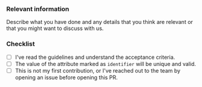 ### Relevant information

Describe what you have done and any details that you think are relevant or that you might want to discuss with us. 

### Checklist

* [ ] I've read the guidelines and understand the acceptance criteria.
* [ ] The value of the attribute marked as `identifier` will be unique and valid. 
* [ ] This is not my first contribution, or I've reached out to the team by opening an issue before
 opening this PR. 
